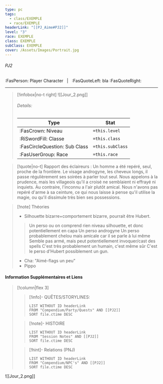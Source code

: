 ```yaml
---
type: pc
tags:
  - class/EXEMPLE
  - race/EXEMPLE
headerLink: "[[PJ_Aime#PJ2]]"
level: "3"
race: EXEMPLE
class: EXEMPLE
subClass: EXEMPLE
cover: /Assets/Images/Portrait.jpg
---
```


###### PJ2
:FasPerson: Player Character &nbsp; | &nbsp; :FasQuoteLeft: bla :FasQuoteRight:
___
> [!infobox|no-t right]
> ![[Jour_2.png]]
> ###### Details:
> | Type | Stat |
> | ---- | ---- |
> | :FasCrown: Niveau   | `=this.level` |
> | :RiSwordFill: Classe |  `=this.class`|
> | :FasCircleQuestion: Sub Class |  `=this.subClass`|
> |  :FasUserGroup: Race |  `=this.race`|

> [!quote|no-t]
> Rapport des éclaireurs : Un homme a été repéré, seul, proche de la frontière. Le visage androgyne, les cheveux longs, il passe régulièrement ses soirées à parler tout seul. Nous appelons à la prudence, mais les villageois qu'il a croisé ne semblaient ni effrayé ni inquiets. Au contraire, l'inconnu a l'air plutôt amical. Nous n'avons pas repéré d'arme à sa ceinture, ce qui nous laisse à pense qu'il utilise la magie, ou qu'il dissimule très bien ses possessions.

> [!note] Théories
> - Silhouette bizarre+comportement bizarre, pourrait être Hubert. 
>> Un perso ou on comprend rien niveau silhouette, et donc potentiellement en capa
>> Un perso androgyne
>> Un perso probablement chelou mais amicale car il se parle à lui même
>> Semble pas armé, mais peut potentiellement invoquer/cast des spells
>> C'est très probablement un humain, c'est même sûr
>> C'est le perso d'Hubert
>> possiblement un gun.
>  - Cha: "Aimé-flags un peu"
> - Pippo
 
#### Information Supplémentaires et Liens
> [!column|flex 3]
>> [!info]- QUÊTES/STORYLINES:
>>```dataview
>>LIST WITHOUT ID headerLink
>>FROM "Compendium/Party/Quests" AND [[PJ2]]
>>SORT file.ctime DESC
>
>>[!note]- HISTOIRE
>>```dataview
>>LIST WITHOUT ID headerLink
>>FROM "Session Notes" AND [[PJ2]]
>>SORT file.ctime DESC
>
>>[!hint]- Relations (PNJ)
>>```dataview
>>LIST WITHOUT ID headerLink
>>FROM "Compendium/NPC's" AND [[PJ2]]
>>SORT file.ctime DESC
>
![[Jour_2.png]]
```image-layout-masonry-3

```